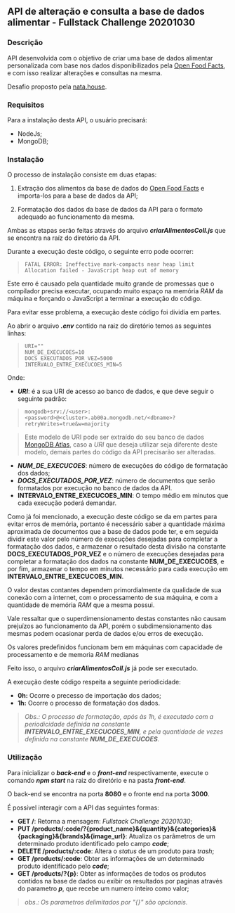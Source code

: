 ## API de alteração e consulta a base de dados alimentar - Fullstack Challenge 20201030


### Descrição

API desenvolvida com o objetivo de criar uma base de dados alimentar personalizada com base nos dados disponibilizados pela [Open Food Facts](https://br.openfoodfacts.org/data), e com isso realizar alterações e consultas na mesma.

Desafio proposto pela [nata.house](https://natahouse.com/).

### Requisitos

Para a instalação desta API, o usuário precisará:

- NodeJs;
- MongoDB;

### Instalação

O processo de instalação consiste em duas etapas:

1. Extração dos alimentos da base de dados do [Open Food Facts](https://br.openfoodfacts.org/data) e importa-los para a base de dados da API;

2. Formatação dos dados da base de dados da API para o formato adequado ao funcionamento da mesma.

Ambas as etapas serão feitas através do arquivo ***criarAlimentosColl.js*** que se encontra na raíz do diretório da API.

Durante a execução deste código, o seguinte erro pode ocorrer:

>``
>FATAL ERROR: Ineffective mark-compacts near heap limit Allocation failed - JavaScript heap out of memory
>``

Este erro é causado pela quantidade muito grande de promessas que o compilador precisa executar, ocupando muito espaço na memória *RAM* da máquina e forçando o JavaScript a terminar a execução do código.

Para evitar esse problema, a execução deste código foi dividia em partes.

Ao abrir o arquivo ***.env*** contido na raiz do diretório temos as seguintes linhas:

>```
>URI=""
>NUM_DE_EXECUCOES=10
>DOCS_EXECUTADOS_POR_VEZ=5000
>INTERVALO_ENTRE_EXECUCOES_MIN=5
>```

Onde:

* ***URI***: é a sua URI de acesso ao banco de dados, e que deve seguir o seguinte padrão:
> ``
>mongodb+srv://<user>:<password>@<cluster>.ab00a.mongodb.net/<dbname>?retryWrites=true&w=majority
>``

>Este modelo de URI pode ser extraído do seu banco de dados [MongoDB Atlas](http://www.mongodb.com/), caso a *URI* que deseja utilizar seja diferente deste modelo, demais partes do código da API precisarão ser alteradas.

* ***NUM_DE_EXECUCOES***: número de execuções do código de formatação dos dados;
* ***DOCS_EXECUTADOS_POR_VEZ***: número de documentos que serão formatados por execução no banco de dados da API.
* **INTERVALO_ENTRE_EXECUCOES_MIN**: O tempo médio em minutos que cada execução poderá demandar.

Como já foi mencionado, a execução deste código se da em partes para evitar erros de memória, portanto é necessário saber a quantidade máxima aproximada de documentos que a base de dados pode ter, e em seguida dividir este valor pelo número de execuções desejadas para completar a formatação dos dados, e armazenar o resultado desta divisão na constante **DOCS_EXECUTADOS_POR_VEZ** e o número de execuções desejadas para completar a formatação dos dados na constante **NUM_DE_EXECUCOES**, e por fim, armazenar o tempo em minutos necessário para cada execução em **INTERVALO_ENTRE_EXECUCOES_MIN**.

O valor destas contantes dependem primordialmente da qualidade de sua conexão com a internet, com o processamento de sua máquina, e com a quantidade de memória *RAM* que a mesma possui.

Vale ressaltar que o superdimensionamento destas constantes não causam prejuízos ao funcionamento da API, porém o subdimensionamento das mesmas podem ocasionar perda de dados e/ou erros de execução.

Os valores predefinidos funcionam bem em máquinas com capacidade de processamento e de memoria *RAM* medianas

Feito isso, o arquivo ***criarAlimentosColl.js*** já pode ser executado.

A execução deste código respeita a seguinte periodicidade:
* **0h:** Ocorre o precesso de importação dos dados;
* **1h:** Ocorre o processo de formatação dos dados.
> *Obs.: O processo de formatação, após às 1h, é executado com a periodicidade definida na constante **INTERVALO_ENTRE_EXECUCOES_MIN**, e pela quantidade de vezes definida na constante **NUM_DE_EXECUCOES**.*

### Utilização

Para inicializar o ***back-end*** e o ***front-end*** respectivamente, execute o comando ***npm start*** na raiz do diretório e na pasta ***front-end***.

O back-end se encontra na porta **8080** e o fronte end na porta **3000**.

É possível interagir com a API das seguintes formas:

* **GET /**: Retorna a mensagem: *Fullstack Challenge 20201030*;
* **PUT /products/:code/?{product_name}&{quantity}&{categories}&{packaging}&{brands}&{image_url}**: Atualiza os parâmetros de um determinado produto identificado pelo campo ***code***;
* **DELETE /products/:code**: Altera o *status* de um produto para *trash*;
* **GET /products/:code**: Obter as informações de um determinado produto identificado pelo ***code***;
* **GET /products/?{p}**: Obter as informações de todos os produtos contidos na base de dados ou exibir os resultados por paginas através do parametro ***p***, que recebe um numero inteiro como valor;

> *obs.: Os parametros delimitados por "{}" são opcionais.*